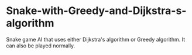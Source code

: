 # Snake-with-Greedy-and-Dijkstra-s-algorithm
Snake game AI that uses either Dijkstra's algorithm or Greedy algorithm. It can also be played normally.
